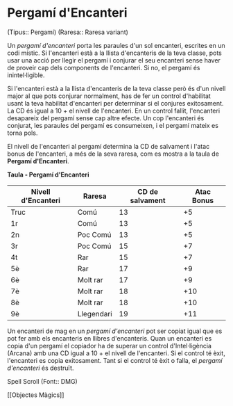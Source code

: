 # Pergamí d'Encanteri

(Tipus:: Pergamí) (Raresa:: Raresa variant) 

Un *pergamí d'encanteri* porta les paraules d'un sol encanteri, escrites en un codi místic. Si l'encanteri està a la llista d'encanteris de la teva classe, pots usar una acció per llegir el pergamí i conjurar el seu encanteri sense haver de proveir cap dels components de l'encanteri. Si no, el pergamí és inintel·ligible.

Si l'encanteri està a la llista d'encanteris de la teva classe però és d'un nivell major al que pots conjurar normalment, has de fer un control d'habilitat usant la teva habilitat d'encanteri per determinar si el conjures exitosament. La CD és igual a 10 + el nivell de l'encanteri. En un control fallit, l'encanteri desapareix del pergamí sense cap altre efecte. Un cop l'encanteri és conjurat, les paraules del pergamí es consumeixen, i el pergamí mateix es torna pols.

El nivell de l'encanteri al pergamí determina la CD de salvament i l'atac bonus de l'encanteri, a més de la seva raresa, com es mostra a la taula de **Pergamí d'Encanteri**.

**Taula - Pergamí d'Encanteri**

| Nivell d'Encanteri | Raresa    | CD de salvament | Atac Bonus |
|-------------|-----------|---------|--------------|
| Truc     | Comú    | 13      | +5           |
| 1r         | Comú    | 13      | +5           |
| 2n         | Poc Comú  | 13      | +5           |
| 3r         | Poc Comú  | 15      | +7           |
| 4t         | Rar      | 15      | +7           |
| 5è         | Rar      | 17      | +9           |
| 6è         | Molt rar | 17      | +9           |
| 7è         | Molt rar | 18      | +10          |
| 8è         | Molt rar | 18      | +10          |
| 9è         | Llegendari | 19      | +11          |

Un encanteri de mag en un *pergamí d'encanteri* pot ser copiat igual que es pot fer amb els encanteris en llibres d'encanteris. Quan un encanteri es copia d'un pergamí el copiador ha de superar un control d'Intel·ligència (Arcana) amb una CD igual a 10 + el nivell de l'encanteri. Si el control té èxit, l'encanteri es copia exitosament. Tant si el control té èxit o falla, el *pergamí d'encanteri* és destruït.

Spell Scroll (Font:: DMG)

[[Objectes Màgics]]